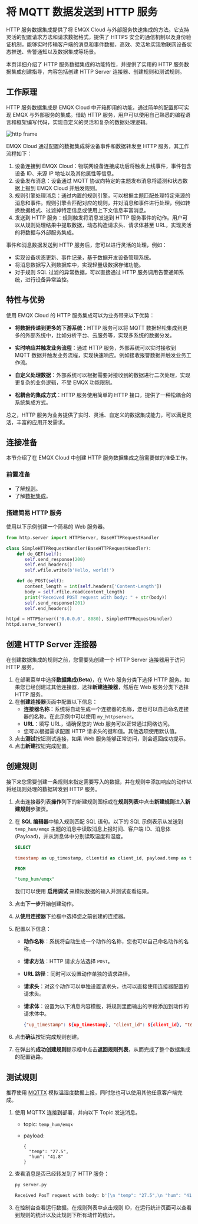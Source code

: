 # 将 MQTT 数据发送到 HTTP 服务

HTTP 服务数据集成提供了将 EMQX Cloud 与外部服务快速集成的方法。它支持灵活的配置请求方法和请求数据格式，提供了 HTTPS 安全的通信机制以及身份验证机制，能够实时传输客户端的消息和事件数据，高效、灵活地实现物联网设备状态推送、告警通知以及数据集成等场景。

本页详细介绍了 HTTP 服务数据集成的功能特性，并提供了实用的 HTTP 服务数据集成创建指导，内容包括创建 HTTP Server 连接器、创建规则和测试规则。


## 工作原理
HTTP 服务数据集成是 EMQX Cloud 中开箱即用的功能，通过简单的配置即可实现 EMQX 与外部服务的集成。借助 HTTP 服务，用户可以使用自己熟悉的编程语言和框架编写代码，实现自定义的灵活和复杂的数据处理逻辑。

![http frame](./_assets/frame_http.png)

EMQX Cloud 通过配置的数据集成将设备事件和数据转发至 HTTP 服务，其工作流程如下：

1. 设备连接到 EMQX Cloud：物联网设备连接成功后将触发上线事件，事件包含设备 ID、来源 IP 地址以及其他属性等信息。
2. 设备发布消息：设备通过 MQTT 协议向特定的主题发布消息将遥测和状态数据上报到 EMQX Cloud 并触发规则。
3. 规则引擎处理消息：通过内置的规则引擎，可以根据主题匹配处理特定来源的消息和事件。规则引擎会匹配对应的规则，并对消息和事件进行处理，例如转换数据格式、过滤掉特定信息或使用上下文信息丰富消息。
4. 发送到 HTTP 服务：规则触发将消息发送到 HTTP 服务事件的动作。用户可以从规则处理结果中提取数据，动态构造请求头、请求体甚至 URL，实现灵活的将数据与外部服务集成。

事件和消息数据发送到 HTTP 服务后，您可以进行灵活的处理，例如：

- 实现设备状态更新、事件记录，基于数据开发设备管理系统。
- 将消息数据写入到数据库中，实现轻量级数据存储功能。
- 对于规则 SQL 过滤的异常数据，可以直接通过 HTTP 服务调用告警通知系统，进行设备异常监控。

## 特性与优势
使用 EMQX Cloud 的 HTTP 服务集成可以为业务带来以下优势：

- **将数据传递到更多的下游系统**：HTTP 服务可以将 MQTT 数据轻松集成到更多的外部系统中，比如分析平台、云服务等，实现多系统的数据分发。

- **实时响应并触发业务流程**：通过 HTTP 服务，外部系统可以实时接收到 MQTT 数据并触发业务流程，实现快速响应。例如接收报警数据并触发业务工作流。

- **自定义处理数据**：外部系统可以根据需要对接收到的数据进行二次处理，实现更复杂的业务逻辑，不受 EMQX 功能限制。

- **松耦合的集成方式**：HTTP 服务使用简单的 HTTP 接口，提供了一种松耦合的系统集成方式。

总之，HTTP 服务为业务提供了实时、灵活、自定义的数据集成能力，可以满足灵活，丰富的应用开发需求。


## 连接准备
本节介绍了在 EMQX Cloud 中创建 HTTP 服务数据集成之前需要做的准备工作。

### 前置准备

- 了解[规则](./rules.md)。
- 了解[数据集成](./introduction.md)。

### 搭建简易 HTTP 服务

使用以下示例创建一个简易的 Web 服务器。

```python
from http.server import HTTPServer, BaseHTTPRequestHandler

class SimpleHTTPRequestHandler(BaseHTTPRequestHandler):
    def do_GET(self):
       self.send_response(200)
       self.end_headers()
       self.wfile.write(b'Hello, world!')

    def do_POST(self):
       content_length = int(self.headers['Content-Length'])
       body = self.rfile.read(content_length)
       print("Received POST request with body: " + str(body))
       self.send_response(201)
       self.end_headers()

httpd = HTTPServer(('0.0.0.0', 8080), SimpleHTTPRequestHandler)
httpd.serve_forever()
```

## 创建 HTTP Server 连接器
在创建数据集成的规则之前，您需要先创建一个 HTTP Server 连接器用于访问 HTTP 服务。

1. 在部署菜单中选择**数据集成(Beta)**，在 Web 服务分类下选择 HTTP 服务。如果您已经创建过其他连接器，选择**新建连接器**，然后在 Web 服务分类下选择 HTTP 服务。
2. 在**创建连接器**页面中配置以下信息：
   - **连接器名称**：系统将自动生成一个连接器的名称，您也可以自己命名连接器的名称。在此示例中可以使用 `my_httpserver`。
   - **URL**：填写 URL，请确保您的 Web 服务可以正常通过网络访问。
   - 您可以根据需求配置 HTTP 请求头的键和值。其他选项使用默认值。
3. 点击**测试**按钮测试连接，如果 Web 服务能够正常访问，则会返回成功提示。
4. 点击**新建**按钮完成配置。

## 创建规则
接下来您需要创建一条规则来指定需要写入的数据，并在规则中添加响应的动作以将经规则处理的数据转发到 HTTP 服务。

1. 点击连接器列表**操作**列下的新建规则图标或在**规则列表**中点击**新建规则**进入**新建规则**步骤页。

2. 在 **SQL 编辑器**中输入规则匹配 SQL 语句。以下的 SQL 示例表示从发送到 `temp_hum/emqx` 主题的消息中读取消息上报时间、客户端 ID、消息体 (Payload)，并从消息体中分别读取温度和湿度。

   ```sql
   SELECT 
   
   timestamp as up_timestamp, clientid as client_id, payload.temp as temp, payload.hum as hum
   
   FROM
   
   "temp_hum/emqx"
   ```

   我们可以使用 **启用调试** 来模拟数据的输入并测试查看结果。

3. 点击**下一步**开始创建动作。

4. 从**使用连接器**下拉框中选择您之前创建的连接器。

5. 配置以下信息：

   - **动作名称**：系统将自动生成一个动作的名称，您也可以自己命名动作的名称。

   - **请求方法**：HTTP 请求方法选择 `POST`。

   - **URL 路径**：同时可以设置动作单独的请求路径。

   - **请求头**：对这个动作可以单独设置请求头，也可以直接使用连接器配置的请求头。

   - **请求体**：设置为以下消息内容模版，将规则里面输出的字段添加到动作的请求体中。

     ```json
     {"up_timestamp": ${up_timestamp}, "client_id": ${client_id}, "temp": ${temp}, "hum": ${hum}}
     ```

6. 点击**确认**按钮完成规则创建。

7. 在弹出的**成功创建规则**提示框中点击**返回规则列表**，从而完成了整个数据集成的配置链路。


## 测试规则

推荐使用 [MQTTX](https://mqttx.app/) 模拟温湿度数据上报，同时您也可以使用其他任意客户端完成。

1. 使用 MQTTX 连接到部署，并向以下 Topic 发送消息。

    - topic: `temp_hum/emqx`

    - payload:

      ```
      {
        "temp": "27.5",
        "hum": "41.8"
      }
      ```

2. 查看消息是否已经转发到了 HTTP 服务：

   ```bash
   py server.py
   
   Received PosT request with body: b'[\n "temp": "27.5",\n "hum": "41.8"\n)127.0.0.1 - -[18/Dec/2023 14:50:44]"POST  HTTP/1.1" 201 -
   ```


3. 在控制台查看运行数据。在规则列表中点击规则 ID，在运行统计页面可以查看到规则的统计以及此规则下所有动作的统计。

